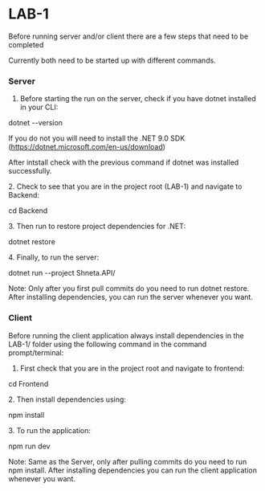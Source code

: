 # LAB-1



Before running server and/or client there are a few steps that need to be completed

Currently both need to be started up with different commands.



### Server



1. Before starting the run on the server, check if you have dotnet installed in your CLI:



dotnet --version



If you do not you will need to install the .NET 9.0 SDK (https://dotnet.microsoft.com/en-us/download)

After intstall check with the previous command if dotnet was installed successfully.



2\. Check to see that you are in the project root (LAB-1) and navigate to Backend:



cd Backend



3\. Then run to restore project dependencies for .NET:



dotnet restore



4\. Finally, to run the server:



dotnet run --project Shneta.API/





Note: Only after you first pull commits do you need to run dotnet restore. After installing dependencies, you can run the server whenever you want.





### Client



Before running the client application always install dependencies in the LAB-1/ folder using the following command in the command prompt/terminal:



1. First check that you are in the project root and navigate to frontend:



cd Frontend



2\. Then install dependencies using:



npm install



3\. To run the application:



npm run dev





Note: Same as the Server, only after pulling commits do you need to run npm install. After installing dependencies you can run the client application whenever you want.

